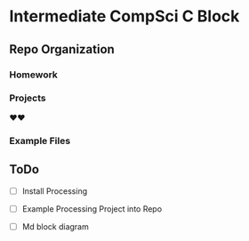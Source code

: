 # Intermediate CompSci C Block
## Repo Organization
### Homework
### Projects
❤️❤
### Example Files


## ToDo
- [ ] Install Processing
- [ ] Example Processing Project into Repo
- [ ] Md block diagram 


